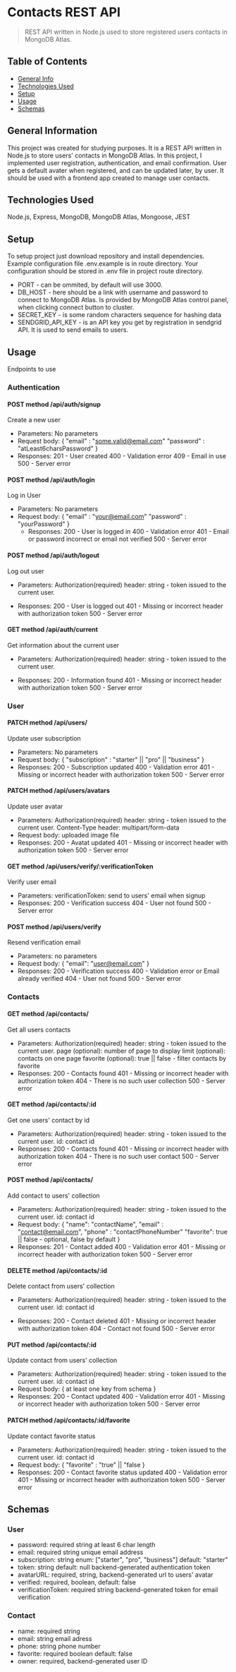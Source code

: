 # Contacts REST API

> REST API written in Node.js used to store registered users contacts in MongoDB Atlas.

## Table of Contents

- [General Info](#general-information)
- [Technologies Used](#technologies-used)
- [Setup](#setup)
- [Usage](#usage)
- [Schemas](#schemas)

## General Information

This project was created for studying purposes. It is a REST API written in Node.js to store users' contacts in MongoDB Atlas.
In this project, I implemented user registration, authentication, and email confirmation. User gets a default avater when registered, and can be updated later, by user.
It should be used with a frontend app created to manage user contacts.

## Technologies Used

Node.js, Express, MongoDB, MongoDB Atlas, Mongoose, JEST

## Setup

To setup project just download repository and install dependencies. Example configuration file .env.example is in route directory. Your configuration should be stored in .env file in project route directory.

- PORT - can be ommited, by default will use 3000.
- DB_HOST - here should be a link with username and password to connect to MongoDB Atlas. Is provided by MongoDB Atlas control panel, when clicking connect button to cluster.
- SECRET_KEY - is some random characters sequence for hashing data
- SENDGRID_API_KEY - is an API key you get by registration in sendgrid API. It is used to send emails to users.

## Usage

Endpoints to use

### Authentication

#### POST method /api/auth/signup

Create a new user

- Parameters:
  No parameters
- Request body:
  {
  "email" : "some.valid@email.com"
  "password" : "atLeast6charsPassword"
  }
- Responses:
  201 - User created
  400 - Validation error
  409 - Email in use
  500 - Server error

#### POST method /api/auth/login

Log in User

- Parameters:
  No parameters
- Request body:
  {
  "email" : "your@email.com"
  "password" : "yourPassword"
  }
  - Responses:
    200 - User is logged in
    400 - Validation error
    401 - Email or password incorrect or email not verified
    500 - Server error

#### POST method /api/auth/logout

Log out user

- Parameters:
  Authorization(required) header: string - token issued to the current user.

- Responses:
  200 - User is logged out
  401 - Missing or incorrect header with authorization token
  500 - Server error

#### GET method /api/auth/current

Get information about the current user

- Parameters:
  Authorization(required) header: string - token issued to the current user.

- Responses:
  200 - Information found
  401 - Missing or incorrect header with authorization token
  500 - Server error

### User

#### PATCH method /api/users/

Update user subscription

- Parameters:
  No parameters
- Request body:
  {
  "subscription" : "starter" || "pro" || "business"
  }
- Responses:
  200 - Subscription updated
  400 - Validation error
  401 - Missing or incorrect header with authorization token
  500 - Server error

#### PATCH method /api/users/avatars

Update user avatar

- Parameters:
  Authorization(required) header: string - token issued to the current user.
  Content-Type header: multipart/form-data
- Request body:
  uploaded image file
- Responses:
  200 - Avatat updated
  401 - Missing or incorrect header with authorization token
  500 - Server error

#### GET method /api/users/verify/:verificationToken

Verify user email

- Parameters:
  verificationToken: send to users' email when signup
- Responses:
  200 - Verification success
  404 - User not found
  500 - Server error

#### POST method /api/users/verify

Resend verification email

- Parameters:
  no parameters
- Request body:
  {
  "email": "user@email.com"
  }
- Responses:
  200 - Verification success
  400 - Validation error or Email already verified
  404 - User not found
  500 - Server error

### Contacts

#### GET method /api/contacts/

Get all users contacts

- Parameters:
  Authorization(required) header: string - token issued to the current user.
  page (optional): number of page to display
  limit (optional): contacts on one page
  favorite (optional): true || false - filter contacts by favorite
- Responses:
  200 - Contacts found
  401 - Missing or incorrect header with authorization token
  404 - There is no such user collection
  500 - Server error

#### GET method /api/contacts/:id

Get one users' contact by id

- Parameters:
  Authorization(required) header: string - token issued to the current user.
  id: contact id
- Responses:
  200 - Contacts found
  401 - Missing or incorrect header with authorization token
  404 - There is no such user contact
  500 - Server error

#### POST method /api/contacts/

Add contact to users' collection

- Parameters:
  Authorization(required) header: string - token issued to the current user.
  id: contact id
- Request body:
  {
  "name": "contactName",
  "email" : "contact@email.com",
  "phone" : "contactPhoneNumber"
  "favorite": true || false - optional, false by default
  }
- Responses:
  201 - Contact added
  400 - Validation error
  401 - Missing or incorrect header with authorization token
  500 - Server error

#### DELETE method /api/contacts/:id

Delete contact from users' collection

- Parameters:
  Authorization(required) header: string - token issued to the current user.
  id: contact id

- Responses:
  200 - Contact deleted
  401 - Missing or incorrect header with authorization token
  404 - Contact not found
  500 - Server error

#### PUT method /api/contacts/:id

Update contact from users' collection

- Parameters:
  Authorization(required) header: string - token issued to the current user.
  id: contact id
- Request body:
  {
  at least one key from schema
  }
- Responses:
  200 - Contact updated
  400 - Validation error
  401 - Missing or incorrect header with authorization token
  500 - Server error

#### PATCH method /api/contacts/:id/favorite

Update contact favorite status

- Parameters:
  Authorization(required) header: string - token issued to the current user.
  id: contact id
- Request body:
  {
  "favorite" : "true" || "false
  }
- Responses:
  200 - Contact favorite status updated
  400 - Validation error
  401 - Missing or incorrect header with authorization token
  500 - Server error

## Schemas

### User

- password:
  required
  string
  at least 6 char length
- email:
  required
  string
  unique
  email address
- subscription:
  string
  enum: ["starter", "pro", "business"]
  default: "starter"
- token:
  string
  default: null
  backend-generated authentication token
- avatarURL:
  required,
  string,
  backend-generated url to users' avatar
- verified:
  required,
  boolean,
  default: false
- verificationToken:
  required
  string
  backend-generated token for email verification

### Contact

- name:
  required
  string
- email:
  string
  email adress
- phone:
  string
  phone number
- favorite:
  required
  boolean
  default: false
- owner:
  required,
  backend-generated user ID
